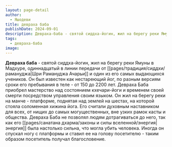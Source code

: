 ```yaml
---
layout: page-detail
author:
  - Яшодеви
title: девраха баба
publishDate: 2024-09-01
description: Девраха-баба - святой сиддха-йогин, жил на берегу реки Ямуны в Мадхуре, одиннадцатый в линии передачи от Шри Рамануджа Ачарьи и один из его самых выдающихся учеников.
tags:
  - девраха-баба
image:
---
```

**Девраха баба** - святой сиддха-йогин, жил на берегу реки Ямуны в Мадхуре, одиннадцатый в линии передачи от [[pages/традиция/сиддхи/рамануджа|Шри Рамануджа Ачарьи]]  и один из его самых выдающихся учеников. Он был известен как нестареющий йог, по разным версиям сроки его пребывания в теле - от 150 до 2200 лет. Девраха Баба приобрел мастерство над состоянием кхечари-йоги и временем своей смерти посредством управления своим языком. Он жил на берегу реки на манче - платформе, поднятая над землей на шестах, на которой стояла соломенная хижина йога. Его считали духовным наставником для всех, от нищих до самых могущественных, вне узких рамок касты и общества. Девраха Баба не позволял людям дотрагиваться до него, так как его [[pages/санатана дхарма/законы и силы вселенной/энергия|энергия]] была настолько сильна, что могла убить человека. Иногда он спускал ногу с платформы и ставил ее на голову посетителю - таким образом посетитель получал благословение.

